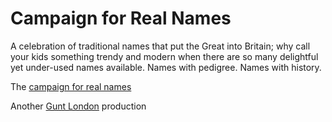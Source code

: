 # Campaign for Real Names

A celebration of traditional names that put the Great into Britain; why call your kids something trendy and modern when there are so many delightful yet under-used names available. Names with pedigree. Names with history.

The [campaign for real names](http://campaignforrealnames.com)

Another [Gunt London](http://guntlondon.com) production